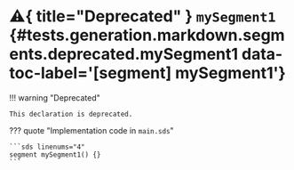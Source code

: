 [//]: # (DO NOT EDIT THIS FILE DIRECTLY. Instead, edit the corresponding stub file and execute `npm run docs:api`.)

# :warning:{ title="Deprecated" } <code class="doc-symbol doc-symbol-segment"></code> `mySegment1` {#tests.generation.markdown.segments.deprecated.mySegment1 data-toc-label='[segment] mySegment1'}

!!! warning "Deprecated"

    This declaration is deprecated.

??? quote "Implementation code in `main.sds`"

    ```sds linenums="4"
    segment mySegment1() {}
    ```
